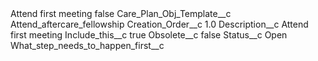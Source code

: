 <?xml version="1.0" encoding="UTF-8"?>
<CustomMetadata xmlns="http://soap.sforce.com/2006/04/metadata" xmlns:xsi="http://www.w3.org/2001/XMLSchema-instance" xmlns:xsd="http://www.w3.org/2001/XMLSchema">
    <label>Attend first meeting</label>
    <protected>false</protected>
    <values>
        <field>Care_Plan_Obj_Template__c</field>
        <value xsi:type="xsd:string">Attend_aftercare_fellowship</value>
    </values>
    <values>
        <field>Creation_Order__c</field>
        <value xsi:type="xsd:double">1.0</value>
    </values>
    <values>
        <field>Description__c</field>
        <value xsi:type="xsd:string">Attend first meeting</value>
    </values>
    <values>
        <field>Include_this__c</field>
        <value xsi:type="xsd:boolean">true</value>
    </values>
    <values>
        <field>Obsolete__c</field>
        <value xsi:type="xsd:boolean">false</value>
    </values>
    <values>
        <field>Status__c</field>
        <value xsi:type="xsd:string">Open</value>
    </values>
    <values>
        <field>What_step_needs_to_happen_first__c</field>
        <value xsi:nil="true"/>
    </values>
</CustomMetadata>
